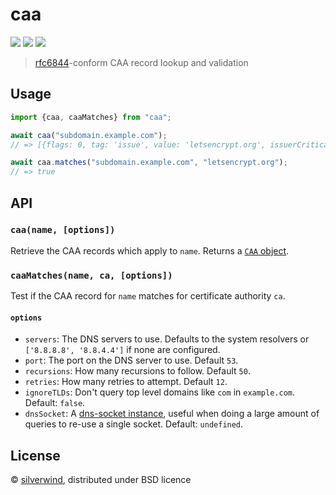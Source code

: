 # caa
[![](https://img.shields.io/npm/v/caa.svg?style=flat)](https://www.npmjs.org/package/caa) [![](https://img.shields.io/npm/dm/caa.svg)](https://www.npmjs.org/package/caa) [![](https://packagephobia.com/badge?p=caa)](https://packagephobia.com/result?p=caa)

> [rfc6844](https://tools.ietf.org/html/rfc6844)-conform CAA record lookup and validation

## Usage

```js
import {caa, caaMatches} from "caa";

await caa("subdomain.example.com");
// => [{flags: 0, tag: 'issue', value: 'letsencrypt.org', issuerCritical: false}]

await caa.matches("subdomain.example.com", "letsencrypt.org");
// => true

```

## API
### `caa(name, [options])`

Retrieve the CAA records which apply to `name`. Returns a [`CAA` object](https://github.com/mafintosh/dns-packet/#caa).

### `caaMatches(name, ca, [options])`

Test if the CAA record for `name` matches for certificate authority `ca`.

#### `options`

- `servers`: The DNS servers to use. Defaults to the system resolvers or `['8.8.8.8', '8.8.4.4']` if none are configured.
- `port`: The port on the DNS server to use. Default `53`.
- `recursions`: How many recursions to follow. Default `50`.
- `retries`: How many retries to attempt. Default `12`.
- `ignoreTLDs`: Don't query top level domains like `com` in `example.com`. Default: `false`.
- `dnsSocket`: A [dns-socket instance](https://github.com/mafintosh/dns-socket#var-socket--dnsoptions), useful when doing a large amount of queries to re-use a single socket. Default: `undefined`.

## License

© [silverwind](https://github.com/silverwind), distributed under BSD licence
